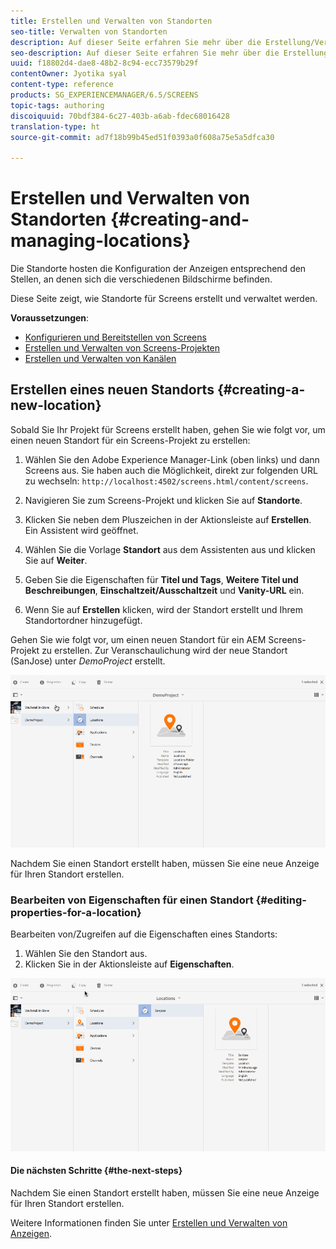 ```yaml
---
title: Erstellen und Verwalten von Standorten
seo-title: Verwalten von Standorten
description: Auf dieser Seite erfahren Sie mehr über die Erstellung/Verwaltung von Standorten.
seo-description: Auf dieser Seite erfahren Sie mehr über die Erstellung/Verwaltung von Standorten.
uuid: f18802d4-dae8-48b2-8c94-ecc73579b29f
contentOwner: Jyotika syal
content-type: reference
products: SG_EXPERIENCEMANAGER/6.5/SCREENS
topic-tags: authoring
discoiquuid: 70bdf384-6c27-403b-a6ab-fdec68016428
translation-type: ht
source-git-commit: ad7f18b99b45ed51f0393a0f608a75e5a5dfca30

---
```



# Erstellen und Verwalten von Standorten {#creating-and-managing-locations}

Die Standorte hosten die Konfiguration der Anzeigen entsprechend den Stellen, an denen sich die verschiedenen Bildschirme befinden.

Diese Seite zeigt, wie Standorte für Screens erstellt und verwaltet werden.

**Voraussetzungen**:

* [Konfigurieren und Bereitstellen von Screens](configuring-screens-introduction.md) 
* [Erstellen und Verwalten von Screens-Projekten](creating-a-screens-project.md)
* [Erstellen und Verwalten von Kanälen](managing-channels.md)

## Erstellen eines neuen Standorts {#creating-a-new-location}

Sobald Sie Ihr Projekt für Screens erstellt haben, gehen Sie wie folgt vor, um einen neuen Standort für ein Screens-Projekt zu erstellen:

1. Wählen Sie den Adobe Experience Manager-Link (oben links) und dann Screens aus. Sie haben auch die Möglichkeit, direkt zur folgenden URL zu wechseln: `http://localhost:4502/screens.html/content/screens`.
1. Navigieren Sie zum Screens-Projekt und klicken Sie auf **Standorte**.
1. Klicken Sie neben dem Pluszeichen in der Aktionsleiste auf **Erstellen**. Ein Assistent wird geöffnet.
1. Wählen Sie die Vorlage **Standort** aus dem Assistenten aus und klicken Sie auf **Weiter**.

1. Geben Sie die Eigenschaften für **Titel und Tags**, **Weitere Titel und Beschreibungen**, **Einschaltzeit/Ausschaltzeit** und **Vanity-URL** ein.

1. Wenn Sie auf **Erstellen** klicken, wird der Standort erstellt und Ihrem Standortordner hinzugefügt.

Gehen Sie wie folgt vor, um einen neuen Standort für ein AEM Screens-Projekt zu erstellen. Zur Veranschaulichung wird der neue Standort (SanJose) unter *DemoProject* erstellt.

![player2](assets/player2.gif)

Nachdem Sie einen Standort erstellt haben, müssen Sie eine neue Anzeige für Ihren Standort erstellen.

### Bearbeiten von Eigenschaften für einen Standort {#editing-properties-for-a-location}

Bearbeiten von/Zugreifen auf die Eigenschaften eines Standorts:

1. Wählen Sie den Standort aus.
1. Klicken Sie in der Aktionsleiste auf **Eigenschaften**.

![player3](assets/player3.gif)

#### Die nächsten Schritte {#the-next-steps}

Nachdem Sie einen Standort erstellt haben, müssen Sie eine neue Anzeige für Ihren Standort erstellen.

Weitere Informationen finden Sie unter [Erstellen und Verwalten von Anzeigen](managing-displays.md).
